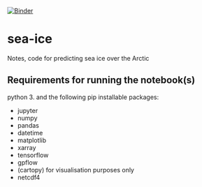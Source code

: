 [![Binder](https://mybinder.org/badge_logo.svg)](https://mybinder.org/v2/gh/fruzsinaagocs/sea-ice/master?filepath=https%3A%2F%2Fgithub.com%2Ffruzsinaagocs%2Fsea-ice%2Fblob%2Fmaster%2Fsea-ice-prediction-gpflow.ipynb)

# sea-ice
Notes, code for predicting sea ice over the Arctic

## Requirements for running the notebook(s)
 
python 3. and the following pip installable packages:

- jupyter
- numpy
- pandas
- datetime
- matplotlib
- xarray
- tensorflow
- gpflow
- (cartopy) for visualisation purposes only
- netcdf4
